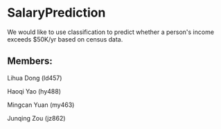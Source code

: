 # SalaryPrediction

We would like to use classification to predict whether a person's income exceeds $50K/yr based on census data.


## Members:
Lihua Dong (ld457)

Haoqi Yao (hy488)

Mingcan Yuan (my463)

Junqing Zou (jz862)
